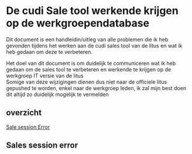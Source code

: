 # De cudi Sale tool werkende krijgen op de werkgroependatabase

Dit document is een handleidin/uitleg van alle problemen die ik heb gevonden tijdens het werken aan de cudi sales tool van de litus en wat ik heb gedaan om deze te verbeteren.

Het doel van dit document is om duidelijk te communiceren wat ik heb gedaan om de sales tool te verbeteren en werkende te krijgen op de werkgroep IT versie van de litus  
Somige van deze wijzigingen dienen dus niet naar de officiele litus gepushed te worden, enkel naar de werkgroep leden, ik zal mijn best doen dit altijd zo duidelijk mogelijk te vermelden  

## overzicht  

[Sale session Error](#sales-session-error)  


## Sales session error